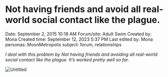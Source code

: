 # Not having friends and avoid all real-world social contact like the plague.

Date: September 2, 2015 10:18 AM
Forum/site: Adult Swim
Created by: Mona
Created time: September 12, 2023 5:37 PM
Last edited by: Mona
personas: MoonMetropolis
subject: forum, relationships

*I deal with this problem by Not having friends and avoiding all real-world social contact like the plague. It’s worked pretty well so far.*

![Untitled](Not%20having%20friends%20and%20avoid%20all%20real-world%20social%202f4c2624cd1e40f39c5afdeee1f322fb/Untitled.png)